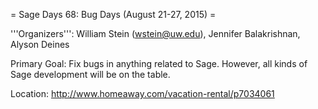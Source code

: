 = Sage Days 68: Bug Days (August 21-27, 2015) =

'''Organizers''': William Stein (wstein@uw.edu), Jennifer Balakrishnan, Alyson Deines

Primary Goal: Fix bugs in anything related to Sage.  However, all kinds of Sage development will be on the table. 

Location: http://www.homeaway.com/vacation-rental/p7034061
